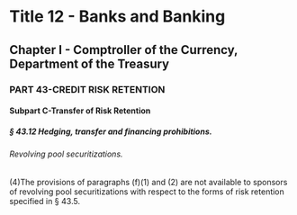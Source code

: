 
# Title 12 - Banks and Banking
## Chapter I - Comptroller of the Currency, Department of the Treasury
### PART 43-CREDIT RISK RETENTION
#### Subpart C-Transfer of Risk Retention
##### § 43.12 Hedging, transfer and financing prohibitions.
###### Revolving pool securitizations.

(4)The provisions of paragraphs (f)(1) and (2) are not available to sponsors of revolving pool securitizations with respect to the forms of risk retention specified in § 43.5.

